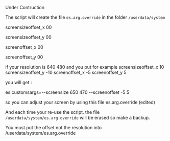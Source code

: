 Under Contruction

The script will create the file `es.arg.override` in the folder
`/userdata/system`

screensizeoffset_x 00

screensizeoffset_y 00

screenoffset_x 00

screenoffset_y 00

if your resolution is 640 480   and you put for example   screensizeoffset_x 10  screensizeoffset_y -10  screenoffset_x -5 screenoffset_y 5

you will get :

es.customsargs=--screensize 650 470 --screenoffset -5 5

so you can adjust your screen by using this file   es.arg.override (edited)

And each time your re-use the script.  the file `/userdata/system/es.arg.override` will be erased so make a backup.


You must put the offset not the resolution into /userdata/system/es.arg.override
